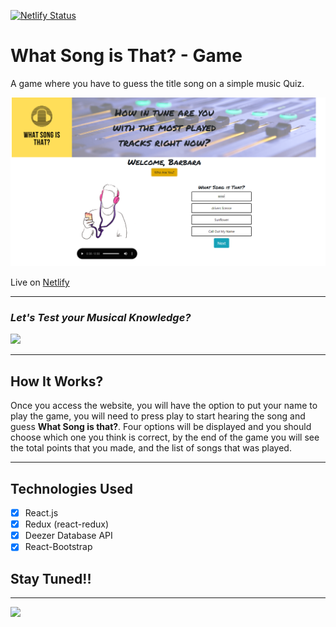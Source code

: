 [![Netlify Status](https://api.netlify.com/api/v1/badges/cfb1778c-ceff-41c3-a5ed-61100bef1f97/deploy-status)](https://app.netlify.com/sites/whatsongisthat/deploys)

# What Song is That? - Game
A game where you have to guess the title song on a simple music Quiz. 

![Image of the Website](screen.PNG)

Live on [Netlify](https://whatsongisthat.netlify.app/)

***

### *__Let's Test your Musical Knowledge?__*

![](https://media.giphy.com/media/TIXMy30SExIofxoQeB/giphy.gif)

***

## How It Works?
Once you access the website, you will have the option to put your name to play the game, you will need to press play to start hearing the song and guess __What Song is that?__. Four options will be displayed and you should choose which one you think is correct, by the end of the game you will see the total points that you made, and the list of songs that was played.

***
## Technologies Used

- [x] React.js
- [x] Redux (react-redux)
- [x] Deezer Database API
- [x] React-Bootstrap

## Stay Tuned!!
***
![](https://media.giphy.com/media/blSTtZehjAZ8I/giphy.gif)







